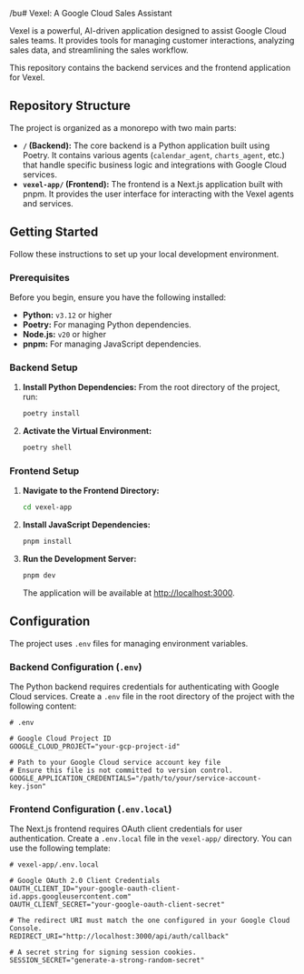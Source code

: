 /bu# Vexel: A Google Cloud Sales Assistant

Vexel is a powerful, AI-driven application designed to assist Google Cloud sales teams. It provides tools for managing customer interactions, analyzing sales data, and streamlining the sales workflow.

This repository contains the backend services and the frontend application for Vexel.

## Repository Structure

The project is organized as a monorepo with two main parts:

-   **`/` (Backend):** The core backend is a Python application built using Poetry. It contains various agents (`calendar_agent`, `charts_agent`, etc.) that handle specific business logic and integrations with Google Cloud services.
-   **`vexel-app/` (Frontend):** The frontend is a Next.js application built with pnpm. It provides the user interface for interacting with the Vexel agents and services.

## Getting Started

Follow these instructions to set up your local development environment.

### Prerequisites

Before you begin, ensure you have the following installed:

-   **Python:** `v3.12` or higher
-   **Poetry:** For managing Python dependencies.
-   **Node.js:** `v20` or higher
-   **pnpm:** For managing JavaScript dependencies.

### Backend Setup

1.  **Install Python Dependencies:**
    From the root directory of the project, run:
    ```bash
    poetry install
    ```

2.  **Activate the Virtual Environment:**
    ```bash
    poetry shell
    ```

### Frontend Setup

1.  **Navigate to the Frontend Directory:**
    ```bash
    cd vexel-app
    ```

2.  **Install JavaScript Dependencies:**
    ```bash
    pnpm install
    ```

3.  **Run the Development Server:**
    ```bash
    pnpm dev
    ```
    The application will be available at [http://localhost:3000](http://localhost:3000).

## Configuration

The project uses `.env` files for managing environment variables.

### Backend Configuration (`.env`)

The Python backend requires credentials for authenticating with Google Cloud services. Create a `.env` file in the root directory of the project with the following content:

```env
# .env

# Google Cloud Project ID
GOOGLE_CLOUD_PROJECT="your-gcp-project-id"

# Path to your Google Cloud service account key file
# Ensure this file is not committed to version control.
GOOGLE_APPLICATION_CREDENTIALS="/path/to/your/service-account-key.json"
```

### Frontend Configuration (`.env.local`)

The Next.js frontend requires OAuth client credentials for user authentication. Create a `.env.local` file in the `vexel-app/` directory. You can use the following template:

```env
# vexel-app/.env.local

# Google OAuth 2.0 Client Credentials
OAUTH_CLIENT_ID="your-google-oauth-client-id.apps.googleusercontent.com"
OAUTH_CLIENT_SECRET="your-google-oauth-client-secret"

# The redirect URI must match the one configured in your Google Cloud Console.
REDIRECT_URI="http://localhost:3000/api/auth/callback"

# A secret string for signing session cookies.
SESSION_SECRET="generate-a-strong-random-secret"
```
